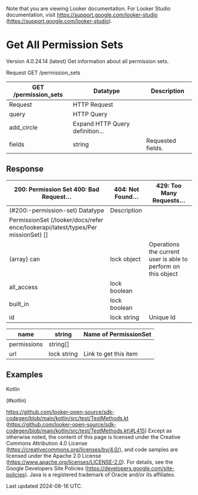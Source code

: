 Note that you are viewing Looker documentation. For Looker Studio documentation, visit https://support.google.com/looker-studio (https://support.google.com/looker-studio).

# Get All Permission Sets

Version 4.0.24.14 (latest)
Get information about all permission sets.

Request GET /permission_sets

| GET /permission_sets   | Datatype                        | Description       |
|------------------------|---------------------------------|-------------------|
| Request                | HTTP Request                    |                   |
| query                  | HTTP Query                      |                   |
| add_circle             | Expand HTTP Query definition... |                   |
| fields                 | string                          | Requested fields. |

## Response

| 200: Permission Set 400: Bad Request…   | 404: Not Found…   | 429: Too Many Requests…                                       |
|-----------------------------------------|-------------------|---------------------------------------------------------------|
| (#200:-permission-set) Datatype         | Description       |                                                               |
| PermissionSet  (/looker/docs/refer ence/lookerapi/latest/types/Per missionSet) []                                         |                   |                                                               |
| (array) can                             | lock object       | Operations the current user is able to perform on this object |
| all_access                              | lock boolean      |                                                               |
| built_in                                | lock boolean      |                                                               |
| id                                      | lock string       | Unique Id                                                     |

| name        | string      | Name of PermissionSet   |
|-------------|-------------|-------------------------|
| permissions | string[]    |                         |
| url         | lock string | Link to get this item   |

## Examples

Kotlin

 (#kotlin)

https://github.com/looker-open-source/sdk-codegen/blob/main/kotlin/src/test/TestMethods.kt
 (https://github.com/looker-open-source/sdk-codegen/blob/main/kotlin/src/test/TestMethods.kt\#L415)
Except as otherwise noted, the content of this page is licensed under the Creative Commons Attribution 4.0 License
 (https://creativecommons.org/licenses/by/4.0/), and code samples are licensed under the Apache 2.0 License (https://www.apache.org/licenses/LICENSE-2.0). For details, see the Google Developers Site Policies
 (https://developers.google.com/site-policies). Java is a registered trademark of Oracle and/or its affiliates.

Last updated 2024-08-16 UTC.